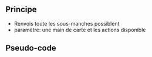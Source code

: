 ## Principe

* Renvois toute les sous-manches possiblent
* paramètre: une main de carte et les actions disponible

## Pseudo-code


